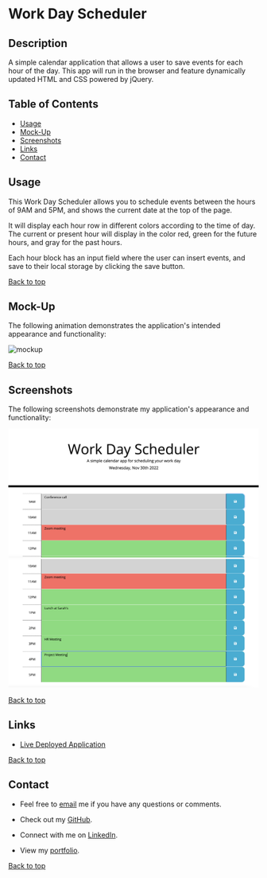 # Work Day Scheduler

## Description
A simple calendar application that allows a user to save events for each hour of the day. This app will run in the browser and feature dynamically updated HTML and CSS powered by jQuery.

## Table of Contents
* [Usage](#usage)
* [Mock-Up](#mock-up)
* [Screenshots](#screenshots)
* [Links](#links)
* [Contact](#contact)

## Usage

This Work Day Scheduler allows you to schedule events between the hours of 9AM and 5PM, and shows the current date at the top of the page. 

It will display each hour row in different colors according to the time of day. The current or present hour will display in the color red, green for the future hours, and gray for the past hours.

Each hour block has an input field where the user can insert events, and save to their local storage by clicking the save button.

[Back to top](#work-day-scheduler)

## Mock-Up

The following animation demonstrates the application's intended appearance and functionality:

![mockup](./assets/images/05-third-party-apis-homework-demo.gif05-third-party-apis-homework-demo.gif)

[Back to top](#work-day-scheduler)

## Screenshots

The following screenshots demonstrate my application's appearance and functionality:

![screenshot](./assets/images/topss.png)
![screenshot](./assets/images/bottomss.png)

[Back to top](#work-day-scheduler)

## Links
- [Live Deployed Application](https://kdrummond528.github.io/Work-Day-Scheduler/)

[Back to top](#work-day-scheduler)

## Contact
- Feel free to [email](mailto:k.drummond528@gmail.com) me if you have any questions or comments.

- Check out my [GitHub](https://github.com/kdrummond528).

- Connect with me on [LinkedIn](https://www.linkedin.com/in/karinadrummond).

- View my [portfolio](https://kdrummond528.github.io/Personal-Portfolio/).

[Back to top](#work-day-scheduler)
